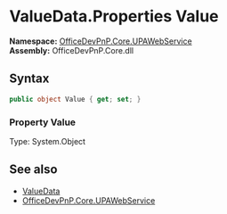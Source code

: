 # ValueData.Properties Value
  

**Namespace:** [OfficeDevPnP.Core.UPAWebService](OfficeDevPnP.Core.UPAWebService.md)  
**Assembly:** OfficeDevPnP.Core.dll  
## Syntax
```C#
public object Value { get; set; }
```

### Property Value
Type: System.Object  

## See also
- [ValueData](OfficeDevPnP.Core.UPAWebService.ValueData.md) 
- [OfficeDevPnP.Core.UPAWebService](OfficeDevPnP.Core.UPAWebService.md) 
